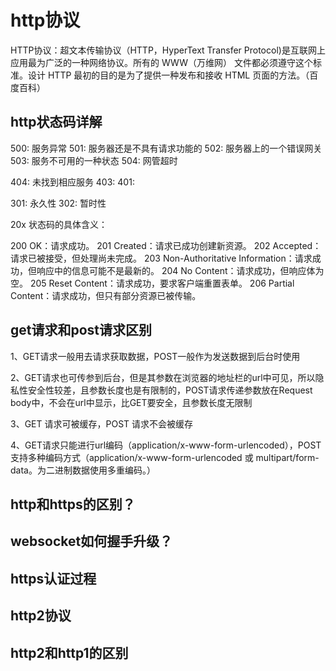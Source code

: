 # http协议
HTTP协议：超文本传输协议（HTTP，HyperText Transfer Protocol)是互联网上应用最为广泛的一种网络协议。所有的 WWW（万维网） 文件都必须遵守这个标准。设计 HTTP 最初的目的是为了提供一种发布和接收 HTML 页面的方法。（百度百科）

## http状态码详解
500: 服务异常
501: 服务器还是不具有请求功能的
502: 服务器上的一个错误网关
503: 服务不可用的一种状态
504: 网管超时

404: 未找到相应服务
403:
401:

301: 永久性
302: 暂时性

20x 状态码的具体含义：

200 OK：请求成功。
201 Created：请求已成功创建新资源。
202 Accepted：请求已被接受，但处理尚未完成。
203 Non-Authoritative Information：请求成功，但响应中的信息可能不是最新的。
204 No Content：请求成功，但响应体为空。
205 Reset Content：请求成功，要求客户端重置表单。
206 Partial Content：请求成功，但只有部分资源已被传输。

## get请求和post请求区别

1、GET请求一般用去请求获取数据，POST一般作为发送数据到后台时使用

2、GET请求也可传参到后台，但是其参数在浏览器的地址栏的url中可见，所以隐私性安全性较差，且参数长度也是有限制的，POST请求传递参数放在Request body中，不会在url中显示，比GET要安全，且参数长度无限制

3、GET 请求可被缓存，POST 请求不会被缓存

4、GET请求只能进行url编码（application/x-www-form-urlencoded），POST支持多种编码方式（application/x-www-form-urlencoded 或 multipart/form-data。为二进制数据使用多重编码。）


## http和https的区别？

## websocket如何握手升级？

## https认证过程

## http2协议

## http2和http1的区别
